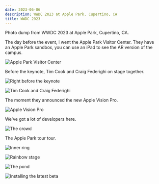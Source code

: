 ```yaml
---
date: 2023-06-06
description: WWDC 2023 at Apple Park, Cupertino, CA
title: WWDC 2023
---
```


Photo dump from WWDC 2023 at Apple Park, Cupertino, CA.

The day before the event, I went the Apple Park Visitor Center.
They have an Apple Park sandbox, you can use an iPad to see the AR version of the campus.

![Apple Park Visitor Center](/assets/static/img/wwdc-23-1.webp)

Before the keynote, Tim Cook and Craig Federighi on stage together.

![Right before the keynote](/assets/static/img/wwdc-23-2.webp)

![Tim Cook and Craig Federighi](/assets/static/img/wwdc-23-3.webp)

The moment they announced the new Apple Vision Pro.

![Apple Vision Pro](/assets/static/img/wwdc-23-4.webp)

We've got a lot of developers here.

![The crowd](/assets/static/img/wwdc-23-5.webp)

The Apple Park tour tour.

![Inner ring](/assets/static/img/wwdc-23-6.webp)

![Rainbow stage](/assets/static/img/wwdc-23-7.webp)

![The pond](/assets/static/img/wwdc-23-8.webp)

![Installing the latest beta](/assets/static/img/wwdc-23-9.webp)
